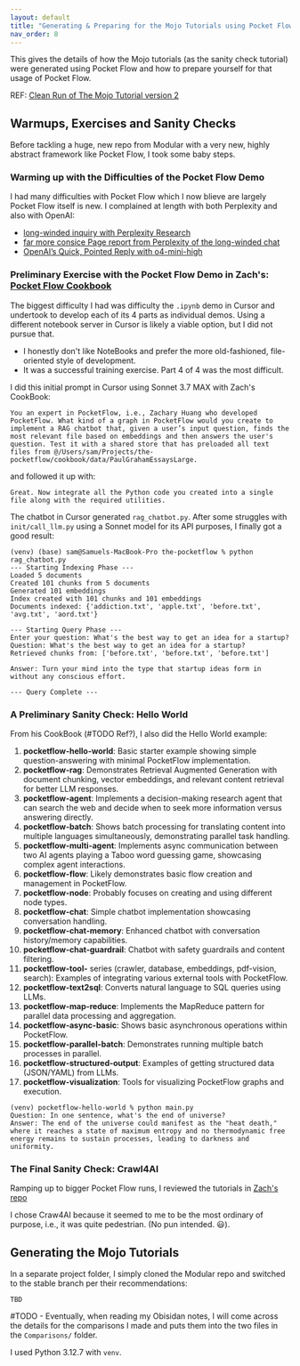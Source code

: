 ```yaml
---
layout: default
title: "Generating & Preparing for the Mojo Tutorials using Pocket Flow"
nav_order: 8
---
```


This gives the details of how the Mojo tutorials (as the sanity check tutorial) were generated using Pocket Flow and how to prepare yourself for that usage of Pocket Flow.

REF: [Clean Run of The Mojo Tutorial version 2](./clean_run.md)


## Warmups, Exercises and Sanity Checks

Before tackling a huge, new repo from Modular with a very new, highly abstract framework like Pocket Flow, I took some baby steps.

### Warming up with the Difficulties of the Pocket Flow Demo

I had many difficulties with Pocket Flow which I now blieve are largely Pocket Flow itself is new. I complained at length with both Perplexity and also with OpenAI:
- [long-winded inquiry with Perplexity Research](https://www.perplexity.ai/search/3f2e2e35-45fc-4ac2-8556-b4a6d5ef6540)
- [far more consice Page report from Perplexity of the long-winded chat](https://www.perplexity.ai/page/questions-about-pocketflow-llm-j2Wg1rCdSbO3F2prOGIQig)
- [OpenAI’s Quick, Pointed Reply with o4-mini-high](https://chatgpt.com/share/6827620e-0800-800d-a83c-e216698046d6)

### Preliminary Exercise with the Pocket Flow Demo in Zach's: [Pocket Flow Cookbook](https://github.com/The-Pocket/PocketFlow/tree/main/cookbook)

The biggest difficulty I had was difficulty the `.ipynb` demo in Cursor and undertook to develop each of its 4 parts as individual demos. Using a different notebook server in Cursor is likely a viable option, but I did not pursue that.
- I honestly don't like NoteBooks and prefer the more old-fashioned, file-oriented style of development.
- It was a successful training exercise.  Part 4 of 4 was the most difficult.

I did this initial prompt in Cursor using Sonnet 3.7 MAX with Zach's CookBook:
```
You an expert in PocketFlow, i.e., Zachary Huang who developed PocketFlow. What kind of a graph in PocketFlow would you create to implement a RAG chatbot that, given a user’s input question, finds the most relevant file based on embeddings and then answers the user's question. Test it with a shared store that has preloaded all text files from @/Users/sam/Projects/the-pocketflow/cookbook/data/PaulGrahamEssaysLarge.
```
and followed it up with:
```
Great. Now integrate all the Python code you created into a single file along with the required utilities.
```
The chatbot in Cursor generated `rag_chatbot.py`. After some struggles with `init/call_llm.py` using a Sonnet model for its API purposes, I finally got a good result:
```
(venv) (base) sam@Samuels-MacBook-Pro the-pocketflow % python rag_chatbot.py
--- Starting Indexing Phase ---
Loaded 5 documents
Created 101 chunks from 5 documents
Generated 101 embeddings
Index created with 101 chunks and 101 embeddings
Documents indexed: {'addiction.txt', 'apple.txt', 'before.txt', 'avg.txt', 'aord.txt'}

--- Starting Query Phase ---
Enter your question: What's the best way to get an idea for a startup?
Question: What's the best way to get an idea for a startup?
Retrieved chunks from: ['before.txt', 'before.txt', 'before.txt']

Answer: Turn your mind into the type that startup ideas form in without any conscious effort.

--- Query Complete ---
``` 

### A Preliminary Sanity Check: Hello World

From his CookBook (#TODO Ref?), I also did the Hello World example:

1. **pocketflow-hello-world**: Basic starter example showing simple question-answering with minimal PocketFlow implementation.
2. **pocketflow-rag**: Demonstrates Retrieval Augmented Generation with document chunking, vector embeddings, and relevant content retrieval for better LLM responses.
3. **pocketflow-agent**: Implements a decision-making research agent that can search the web and decide when to seek more information versus answering directly.
4. **pocketflow-batch**: Shows batch processing for translating content into multiple languages simultaneously, demonstrating parallel task handling.
5. **pocketflow-multi-agent**: Implements async communication between two AI agents playing a Taboo word guessing game, showcasing complex agent interactions.
6. **pocketflow-flow**: Likely demonstrates basic flow creation and management in PocketFlow.
7. **pocketflow-node**: Probably focuses on creating and using different node types.
8. **pocketflow-chat**: Simple chatbot implementation showcasing conversation handling.
9. **pocketflow-chat-memory**: Enhanced chatbot with conversation history/memory capabilities.
10. **pocketflow-chat-guardrail**: Chatbot with safety guardrails and content filtering.
11. **pocketflow-tool-** series (crawler, database, embeddings, pdf-vision, search): Examples of integrating various external tools with PocketFlow.
12. **pocketflow-text2sql**: Converts natural language to SQL queries using LLMs.
13. **pocketflow-map-reduce**: Implements the MapReduce pattern for parallel data processing and aggregation.
14. **pocketflow-async-basic**: Shows basic asynchronous operations within PocketFlow.
15. **pocketflow-parallel-batch**: Demonstrates running multiple batch processes in parallel.
16. **pocketflow-structured-output**: Examples of getting structured data (JSON/YAML) from LLMs.
17. **pocketflow-visualization**: Tools for visualizing PocketFlow graphs and execution.
```
(venv) pocketflow-hello-world % python main.py       
Question: In one sentence, what's the end of universe?
Answer: The end of the universe could manifest as the "heat death," where it reaches a state of maximum entropy and no thermodynamic free energy remains to sustain processes, leading to darkness and uniformity.
```

### The Final Sanity Check: Crawl4AI

Ramping up to bigger Pocket Flow runs, I reviewed the tutorials in [Zach's repo](#TODO)

I chose Craw4AI because it seemed to me to be the most ordinary of purpose, i.e., it was quite pedestrian. (No pun intended. 😃).

## Generating the Mojo Tutorials
In a separate project folder, I simply cloned the Modular repo and switched to the stable branch per their recommendations:
```
TBD
```


#TODO - Eventually, when reading my Obisidan notes, I will come across the details for the comparisons I made and puts them into the two files in the `Comparisons/` folder.



I used Python 3.12.7 with `venv`.

